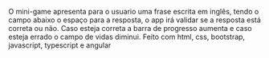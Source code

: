O mini-game apresenta para o usuario uma frase escrita em inglês, tendo o campo abaixo o espaço para a resposta, o app irá validar se a resposta está correta ou não. Caso esteja correta a barra de progresso aumenta e caso esteja errado o campo de vidas diminui. Feito com html, css, bootstrap, javascript, typescript e angular

